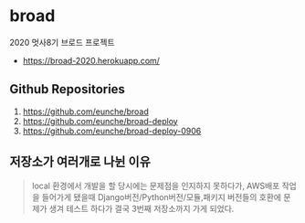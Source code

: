 # broad
2020 멋사8기 브로드 프로젝트
* https://broad-2020.herokuapp.com/


## Github Repositories
1. https://github.com/eunche/broad
2. https://github.com/eunche/broad-deploy
3. https://github.com/eunche/broad-deploy-0906


## 저장소가 여러개로 나뉜 이유
> local 환경에서 개발을 할 당시에는 문제점을 인지하지 못하다가, AWS배포 작업을 들어가게 됐을때 Django버전/Python버전/모듈,패키지 버전들의 호환에 문제가 생겨 테스트 하다가 결국 3번째 저장소까지 가게 되었다.
